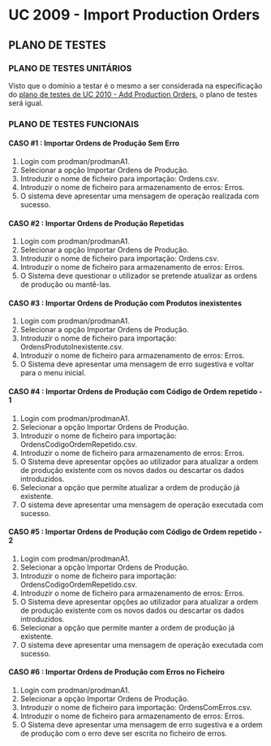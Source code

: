 # UC 2009 - Import Production Orders #

## **PLANO DE TESTES** ##

### PLANO DE TESTES UNITÁRIOS ###
Visto que o domínio a testar é o mesmo a ser considerada na especificação do [plano de testes de UC 2010 - Add Production Orders](link), o plano de testes será igual.

### PLANO DE TESTES FUNCIONAIS ###

#### CASO #1 : Importar Ordens de Produção Sem Erro ####
1. Login com prodman/prodmanA1.
2. Selecionar a opção Importar Ordens de Produção.
3. Introduzir o nome de ficheiro para importação: Ordens.csv.
4. Introduzir o nome de ficheiro para armazenamento de erros: Erros.
5. O sistema deve apresentar uma mensagem de operação realizada com sucesso.

#### CASO #2 : Importar Ordens de Produção Repetidas ####
1. Login com prodman/prodmanA1.
2. Selecionar a opção Importar Ordens de Produção.
3. Introduzir o nome de ficheiro para importação: Ordens.csv.
4. Introduzir o nome de ficheiro para armazenamento de erros: Erros.
5. O Sistema deve questionar o utilizador se pretende atualizar as ordens de produção ou mantê-las.

#### CASO #3 : Importar Ordens de Produção com Produtos inexistentes ####
1. Login com prodman/prodmanA1.
2. Selecionar a opção Importar Ordens de Produção.
3. Introduzir o nome de ficheiro para importação: OrdensProdutoInexistente.csv.
4. Introduzir o nome de ficheiro para armazenamento de erros: Erros.
5. O Sistema deve apresentar uma mensagem de erro sugestiva e voltar para o menu inicial.

#### CASO #4 : Importar Ordens de Produção com Código de Ordem repetido - 1 ####
1. Login com prodman/prodmanA1.
2. Selecionar a opção Importar Ordens de Produção.
3. Introduzir o nome de ficheiro para importação: OrdensCodigoOrdemRepetido.csv.
4. Introduzir o nome de ficheiro para armazenamento de erros: Erros.
5. O Sistema deve apresentar opções ao utilizador para atualizar a ordem de produção existente com os novos dados ou descartar os dados introduzidos.
6. Selecionar a opção que permite atualizar a ordem de produção já existente.
7. O sistema deve apresentar uma mensagem de operação executada com sucesso.

#### CASO #5 : Importar Ordens de Produção com Código de Ordem repetido - 2 ####
1. Login com prodman/prodmanA1.
2. Selecionar a opção Importar Ordens de Produção.
3. Introduzir o nome de ficheiro para importação: OrdensCodigoOrdemRepetido.csv.
4. Introduzir o nome de ficheiro para armazenamento de erros: Erros.
5. O Sistema deve apresentar opções ao utilizador para atualizar a ordem de produção existente com os novos dados ou descartar os dados introduzidos.
6. Selecionar a opção que permite manter a ordem de produção já existente.
7. O sistema deve apresentar uma mensagem de operação executada com sucesso.

#### CASO #6 : Importar Ordens de Produção com Erros no Ficheiro ####
1. Login com prodman/prodmanA1.
2. Selecionar a opção Importar Ordens de Produção.
3. Introduzir o nome de ficheiro para importação: OrdensComErros.csv.
4. Introduzir o nome de ficheiro para armazenamento de erros: Erros.
5. O Sistema deve apresentar uma mensagem de erro sugestiva e a ordem de produção com o erro deve ser escrita no ficheiro de erros.